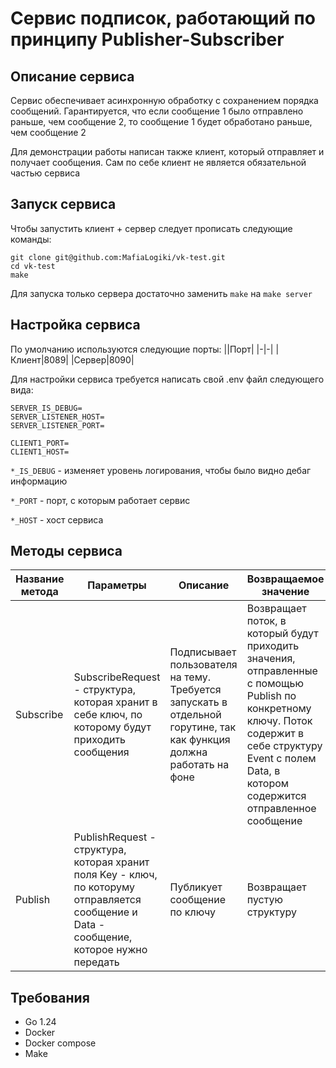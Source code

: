# Сервис подписок, работающий по принципу Publisher-Subscriber

## Описание сервиса
Сервис обеспечивает асинхронную обработку с сохранением порядка сообщений. Гарантируется, что если сообщение 1 было отправлено раньше, чем сообщение 2, то сообщение 1 будет обработано раньше, чем сообщение 2

Для демонстрации работы написан также клиент, который отправляет и получает сообщения. Сам по себе клиент не является обязательной частью сервиса

## Запуск сервиса

Чтобы запустить клиент + сервер следует прописать следующие команды:
```
git clone git@github.com:MafiaLogiki/vk-test.git
cd vk-test
make
```

Для запуска только сервера достаточно заменить `make` на `make server`

## Настройка сервиса
По умолчанию используются следующие порты:
||Порт|
|-|-|
|Клиент|8089|
|Сервер|8090|

Для настройки сервиса требуется написать свой .env файл следующего вида:
```
SERVER_IS_DEBUG=
SERVER_LISTENER_HOST=
SERVER_LISTENER_PORT=
 
CLIENT1_PORT=
CLIENT1_HOST=
```

`*_IS_DEBUG` - изменяет уровень логирования, чтобы было видно дебаг информацию

`*_PORT` - порт, с которым работает сервис

`*_HOST` - хост сервиса

## Методы сервиса
|Название метода|Параметры|Описание|Возвращаемое значение|Коды возврата|
|-|-|-|-|-|
|Subscribe|SubscribeRequest - структура, которая хранит в себе ключ, по которому будут приходить сообщения|Подписывает пользователя на тему. Требуется запускать в отдельной горутине, так как функция должна работать на фоне|Возвращает поток, в который будут приходить значения, отправленные с помощью Publish по конкретному ключу. Поток содержит в себе структуру Event с полем Data, в котором содержится отправленное сообщение|INTERNAL в случае ошибки, OK если запрос успешен|
|Publish|PublishRequest - структура, которая хранит поля Key - ключ, по которуму отправляется сообщение и Data - сообщение, которое нужно передать|Публикует сообщение по ключу|Возвращает пустую структуру|INTERNAL в случае ошибки, OK, если запрос успешен|

## Требования
- Go 1.24
- Docker
- Docker compose
- Make
